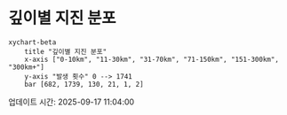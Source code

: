 # 깊이별 지진 분포

```mermaid
xychart-beta
    title "깊이별 지진 분포"
    x-axis ["0-10km", "11-30km", "31-70km", "71-150km", "151-300km", "300km+"]
    y-axis "발생 횟수" 0 --> 1741
    bar [682, 1739, 130, 21, 1, 2]
```

업데이트 시간: 2025-09-17 11:04:00
